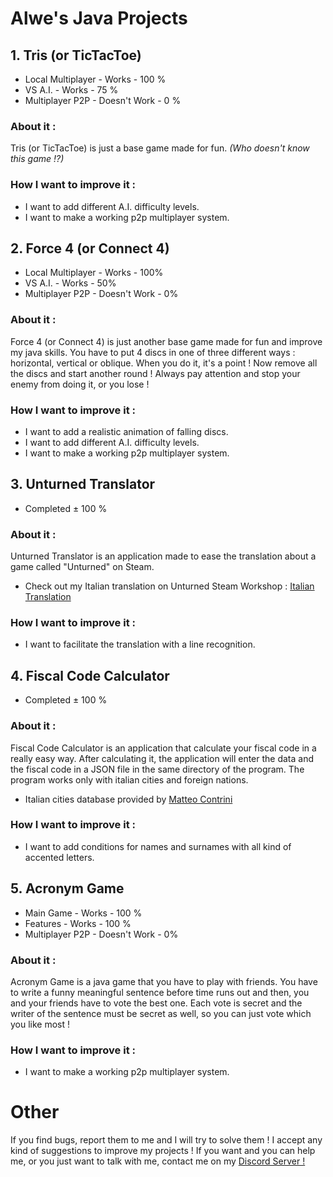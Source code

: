 # Alwe's Java Projects
## 1. Tris (or TicTacToe)
   - Local Multiplayer - Works - 100 %
   - VS A.I. - Works - 75 %
   - Multiplayer P2P - Doesn't Work - 0 %
    
   ### About it :
   Tris (or TicTacToe) is just a base game made for fun. _(Who doesn't know this game !?)_
   
   ### How I want to improve it :
   - I want to add different A.I. difficulty levels.
   - I want to make a working p2p multiplayer system.
    
## 2. Force 4 (or Connect 4)
   - Local Multiplayer - Works - 100%
   - VS A.I. - Works - 50%
   - Multiplayer P2P - Doesn't Work - 0%
    
   ### About it :
   Force 4 (or Connect 4) is just another base game made for fun and improve my java skills. You have to put 4 discs in one of three different ways : horizontal, vertical or oblique. When you do it, it's a point ! Now remove all the discs and start another round ! Always pay attention and stop your enemy from doing it, or you lose !
   
   ### How I want to improve it :
   - I want to add a realistic animation of falling discs.
   - I want to add different A.I. difficulty levels.
   - I want to make a working p2p multiplayer system.
    
## 3. Unturned Translator
   - Completed ± 100 %
    
   ### About it :
   Unturned Translator is an application made to ease the translation about a game called "Unturned" on Steam.
   - Check out my Italian translation on Unturned Steam Workshop : [Italian Translation](https://steamcommunity.com/sharedfiles/filedetails/?id=1080625737)
   
   ### How I want to improve it :
   - I want to facilitate the translation with a line recognition.

## 4. Fiscal Code Calculator
   - Completed ± 100 %
   
   ### About it :
   Fiscal Code Calculator is an application that calculate your fiscal code in a really easy way.
   After calculating it, the application will enter the data and the fiscal code in a JSON file in the same directory of the        program. The program works only with italian cities and foreign nations. 
   - Italian cities database provided by [Matteo Contrini](https://github.com/matteocontrini/comuni-json)
   
   ### How I want to improve it :
   - I want to add conditions for names and surnames with all kind of accented letters.
   
## 5. Acronym Game
   - Main Game - Works - 100 %
   - Features - Works - 100 %
   - Multiplayer P2P - Doesn't Work - 0%
   
   ### About it :
   Acronym Game is a java game that you have to play with friends. You have to write a funny meaningful sentence before time runs out and then, you and your friends have to vote the best one. Each vote is secret and the writer of the sentence must be secret as well, so you can just vote which you like most !
   
   ### How I want to improve it :
   - I want to make a working p2p multiplayer system.
   
# Other

If you find bugs, report them to me and I will try to solve them !
I accept any kind of suggestions to improve my projects !
If you want and you can help me, or you just want to talk with me, contact me on my [Discord Server !](https://discord.gg/cM3C8Qm) 
